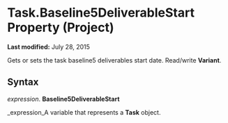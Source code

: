 
# Task.Baseline5DeliverableStart Property (Project)

 **Last modified:** July 28, 2015

Gets or sets the task baseline5 deliverables start date. Read/write  **Variant**.

## Syntax

 _expression_. **Baseline5DeliverableStart**

 _expression_A variable that represents a  **Task** object.

